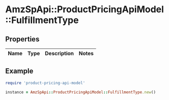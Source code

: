 # AmzSpApi::ProductPricingApiModel::FulfillmentType

## Properties

| Name | Type | Description | Notes |
| ---- | ---- | ----------- | ----- |

## Example

```ruby
require 'product-pricing-api-model'

instance = AmzSpApi::ProductPricingApiModel::FulfillmentType.new()
```

